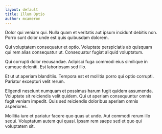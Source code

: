```yaml
---
layout: default
title: Illum Optio
author: mcameron
---
```


Dolor qui veniam qui. Nulla quam et veritatis aut ipsum incidunt debitis non. Porro sunt dolor unde est quis quibusdam dolorem.

Qui voluptatem consequatur et optio. Voluptate perspiciatis ab quisquam qui rem alias consequatur ut. Consequatur fugiat aliquid voluptatum.

Qui corrupti dolor recusandae. Adipisci fuga commodi eius similique in cumque deleniti. Est laboriosam sed illo.

Et ut ut aperiam blanditiis. Tempora est et mollitia porro qui optio corrupti. Pariatur excepturi velit rerum.

Eligendi nesciunt numquam et possimus harum fugit quidem assumenda. Voluptate sit reiciendis velit quidem. Qui ut aperiam consequuntur omnis fugit veniam impedit. Quis sed reiciendis doloribus aperiam omnis asperiores.

Mollitia iure et pariatur facere quo quas ut unde. Aut commodi rerum illo sequi. Voluptatum autem qui quasi. Ipsam rem saepe sed et quo qui voluptatem sit.
